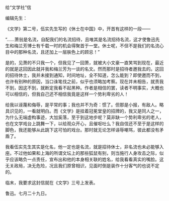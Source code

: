 给“文学社”信

  

编辑先生：

《文学》第二号，伍实先生写的《休士在中国》中，开首有这样的一段——

  

“……萧翁是名流，自配我们的名流招待，且唯其是名流招待名流，这才使鲁迅先生和梅兰芳博士有千载一时的机会得聚首于一堂。休士呢，不但不是我们的名流心目中的那种名流，且还加上一层肤色上的顾忌！”

  

是的，见萧的不只我一个，但我见了一回萧，就被大小文豪一直笑骂到现在，最近的就是这回因此就并我和梅兰芳为一谈的名文。然而那时是招待者邀我去的。这回的招待休士，我并未接到通知，时间地址，全不知道，怎么能到？即使邀而不到，也许有别种的原因，当口诛笔伐之前，似乎也须略加考察。现在并未相告，就责我不到，因这不到，就断定我看不起黑种。作者是相信的罢，读者不明事实，大概也可以相信的，但我自己还不相信我竟是这样一个势利卑劣的人！

给我以诬蔑和侮辱，是平常的事；我也并不为奇：惯了。但那是小报，有敌人。略具识见的，一看就明白。而《文学》是挂着冠冕堂皇的招牌的，我又是同人之一，为什么无端虚构事迹，大加奚落，至于到这地步呢？莫非缺一个势利卑劣的老人，也在文学戏台上跳舞一下，以给观众开心，且催呕吐么？我自信还不至于是这样的脚色，我还能够从此跳下这可怕的戏台。那时就无论怎样诬辱嘲骂，彼此都没有矛盾了。

我看伍实先生其实是化名，他一定也是名流，就是招待休士，非名流也未必能够入座。不过他如果和上海的所谓文坛上的那些狐鼠有别，则当施行人身攻击之际，似乎应该略负一点责任，宣布出和他的本身相关联的姓名，给我看看真实的嘴脸。这无关政局，决无危险，况且我们原曾相识，见面时倒是装作十分客气的也说不定的。

临末，我要求这封信就在《文学》三号上发表。

  

鲁迅。七月二十九日。